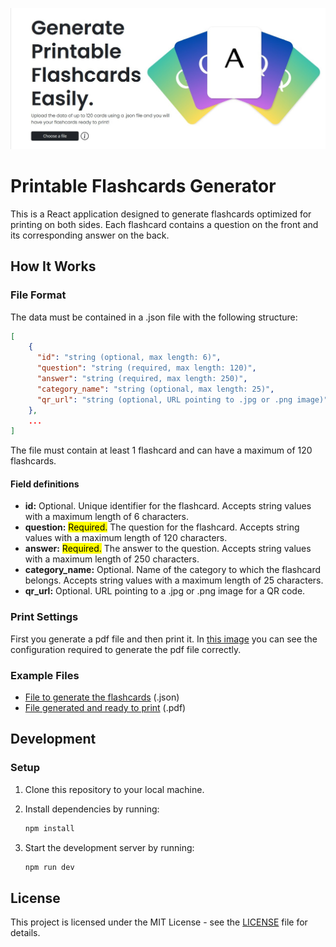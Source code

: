 ![Printable Flashcards Generator screenshot](/public/assets/home-image.jpg)

# Printable Flashcards Generator

This is a React application designed to generate flashcards optimized for printing on both sides. Each flashcard contains a question on the front and its corresponding answer on the back.

## How It Works

### File Format

The data must be contained in a .json file with the following structure:

```json
[
    {
      "id": "string (optional, max length: 6)",
      "question": "string (required, max length: 120)",
      "answer": "string (required, max length: 250)",
      "category_name": "string (optional, max length: 25)",
      "qr_url": "string (optional, URL pointing to .jpg or .png image)"
    },
    ...
]
```

The file must contain at least 1 flashcard and can have a maximum of 120 flashcards.

#### Field definitions

- **id:** Optional. Unique identifier for the flashcard. Accepts string values with a maximum length of 6 characters.
- **question:** <mark>Required.</mark> The question for the flashcard. Accepts string values with a maximum length of 120 characters.
- **answer:** <mark>Required.</mark> The answer to the question. Accepts string values with a maximum length of 250 characters.
- **category_name:** Optional. Name of the category to which the flashcard belongs. Accepts string values with a maximum length of 25 characters.
- **qr_url:** Optional. URL pointing to a .jpg or .png image for a QR code.

### Print Settings

First you generate a pdf file and then print it.
In [this image](/public/assets/save_as_pdf_settings.png) you can see the configuration required to generate the pdf file correctly.

### Example Files

- [File to generate the flashcards](/public/assets/example.json) (.json)
- [File generated and ready to print](/public/assets/example.pdf) (.pdf)

## Development

### Setup

1. Clone this repository to your local machine.
2. Install dependencies by running:

   ```bash
   npm install
   ```

3. Start the development server by running:

   ```bash
   npm run dev
   ```

## License

This project is licensed under the MIT License - see the [LICENSE](LICENSE.md) file for details.

